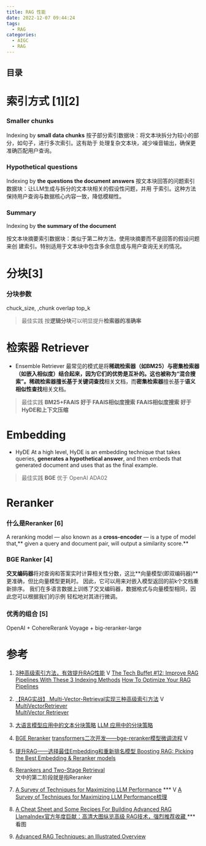 ```yaml
---
title: RAG 性能
date: 2022-12-07 09:44:24
tags:
  - RAG
categories: 
  - AIGC
  - RAG  
---
```


<p></p>
<!-- more -->



## 目录
<!-- toc -->


#  索引方式  [1][2]
### Smaller chunks
Indexing by **small data chunks**
按子部分索引数据块：将文本块拆分为较小的部分，如句子，进行多次索引。这有助于
处理复杂文本块，减少噪音输出，确保更准确匹配用户查询。

### Hypothetical questions
Indexing by **the questions the document answers**
按文本块回答的问题索引数据块：让LLM生成与拆分的文本块相关的假设性问题，并用
于索引。这种方法保持用户查询与数据核心内容一致，降低模糊性。

### Summary
Indexing by **the summary of the document**

按文本块摘要索引数据块：类似于第二种方法，使用块摘要而不是回答的假设问题来创
建索引。特别适用于文本块中包含多余信息或与用户查询无关的情况。


# 分块[3]
### 分块参数
chuck_size, ,chunk overlap
top_k

> 最佳实践
  按**逻辑分块**可以明显提升**检索器的准确率**

# 检索器 Retriever
+ Ensemble Retriever
最常见的模式是将**稀疏检索器（如BM25）**与**密集检索器（如嵌入相似度）**结合起来，因为它们的优势是互补的。这也被称为“混合搜索”。**稀疏检索器**擅长基于**关键词查找**相关文档，而**密集检索器**擅长基于**语义相似性查找**相关文档。

> 最佳实践
**BM25+FAAIS   好于 FAAIS相似度搜索**
**FAAIS相似度搜索 好于 HyDE和上下文压缩**

# Embedding
+ HyDE
At a high level, HyDE is an embedding technique that takes queries, **generates a hypothetical answer**, and then embeds that generated document and uses that as the final example.

> 最佳实践
**BGE** 优于 OpenAI ADA02

# Reranker
### 什么是Reranker [6]
A reranking model — also known as a **cross-encoder** — is a type of model that,** given a query and document pair, will output a similarity score.** 

### BGE Ranker [4]
**交叉编码器**将对查询和答案实时计算相关性分数，这比**向量模型(即双编码器)**更准确，但比向量模型更耗时。 因此，它可以用来对嵌入模型返回的前k个文档重新排序。 我们在多语言数据上训练了交叉编码器，数据格式与向量模型相同，因此您可以根据我们的示例 轻松地对其进行微调。 

### 优秀的组合 [5]
OpenAI + CohereRerank
Voyage + big-reranker-large

# 参考
1. [3种高级索引方法，有效提升RAG性能](https://www.bilibili.com/video/BV1dH4y1C7Ck/) V
   [The Tech Buffet #12: Improve RAG Pipelines With These 3 Indexing Methods](https://thetechbuffet.substack.com/p/rag-indexing-methods)
   [How To Optimize Your RAG Pipelines](https://newsletter.theaiedge.io/p/how-to-optimize-your-rag-pipelines)

2.  [【RAG实战】 Multi-Vector-Retrieval实现三种高级索引方法](https://www.bilibili.com/video/BV1Vu4y1H72s/) V
    [MultiVectorRetriever](https://github.com/www6v/AIGC/blob/master/retriever%2Bindex/MultiVectorRetriever)   
   [MultiVector Retriever](https://python.langchain.com/docs/modules/data_connection/retrievers/multi_vector)


3. [大语言模型应用中的文本分块策略](https://hustai.gitee.io/zh/posts/rag/Chunking-Strategies.html)
   [LLM 应用中的分块策略 ](https://yangfei.me/tutorials/chunking-strategies)

4. [BGE Reranker](https://github.com/FlagOpen/FlagEmbedding/blob/master/README_zh.md)
   [transformers二次开发——bge-reranker模型微调流程](https://www.bilibili.com/video/BV1sQ4y137Ft/) V
   
5. [提升RAG——选择最佳Embedding和重新排名模型 ](https://luxiangdong.com/2023/11/06/rerank-ev/#) 
   [Boosting RAG: Picking the Best Embedding & Reranker models](https://blog.llamaindex.ai/boosting-rag-picking-the-best-embedding-reranker-models-42d079022e83)
   
6. [Rerankers and Two-Stage Retrieval](https://www.pinecone.io/learn/series/rag/rerankers/)   
   文中的第二阶段就是指Reranker

100. [A Survey of Techniques for Maximizing LLM Performance](https://www.youtube.com/watch?v=ahnGLM-RC1Y)  *** V
    [A Survey of Techniques for Maximizing LLM Performance梳理](https://zhuanlan.zhihu.com/p/670880685) 

101. [A Cheat Sheet and Some Recipes For Building Advanced RAG](https://blog.llamaindex.ai/a-cheat-sheet-and-some-recipes-for-building-advanced-rag-803a9d94c41b)
     [LlamaIndex官方年度巨献：高清大图纵览高级 RAG技术，强烈推荐收藏 ](https://mp.weixin.qq.com/s/KM8c3PUww1SOK1dbLjn1Tw) *** 看图

102. [Advanced RAG Techniques: an Illustrated Overview](https://pub.towardsai.net/advanced-rag-techniques-an-illustrated-overview-04d193d8fec6) 